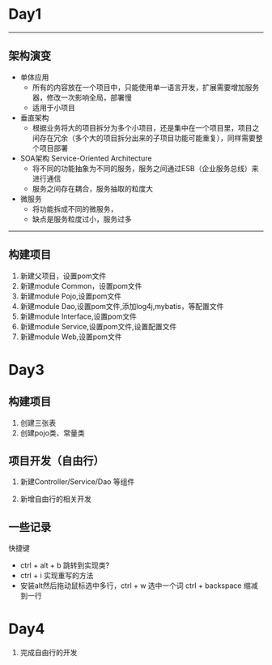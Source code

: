 # Day1

--- 
## 架构演变 
- 单体应用 
  - 所有的内容放在一个项目中，只能使用单一语言开发，扩展需要增加服务器，修改一次影响全局，部署慢
  - 适用于小项目
- 垂直架构
  - 根据业务将大的项目拆分为多个小项目，还是集中在一个项目里，项目之间存在冗余（多个大的项目拆分出来的子项目功能可能重复），同样需要整个项目部署
- SOA架构  Service-Oriented Architecture
  - 将不同的功能抽象为不同的服务，服务之间通过ESB（企业服务总线）来进行通信
  - 服务之间存在耦合，服务抽取的粒度大
- 微服务
  - 将功能拆成不同的微服务，
  - 缺点是服务粒度过小，服务过多
  
--- 
## 构建项目

1. 新建父项目，设置pom文件
2. 新建module Common，设置pom文件
3. 新建module Pojo,设置pom文件
4. 新建module Dao,设置pom文件,添加log4j,mybatis，等配置文件
5. 新建module Interface,设置pom文件
6. 新建module Service,设置pom文件,设置配置文件
7. 新建module Web,设置pom文件


# Day3 

## 构建项目

1. 创建三张表
2. 创建pojo类、常量类

## 项目开发（自由行）

1. 新建Controller/Service/Dao 等组件

2. 新增自由行的相关开发


## 一些记录

快捷键  
  - ctrl + alt + b 跳转到实现类? 
  - ctrl + i 实现重写的方法
  - 安装alt然后拖动鼠标选中多行，ctrl + w 选中一个词  ctrl + backspace 缩减到一行



# Day4 
1. 完成自由行的开发